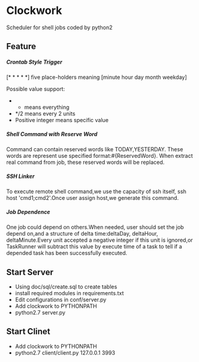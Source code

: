 # Clockwork
Scheduler for shell jobs coded by python2

## Feature
##### Crontab Style Trigger

[* * * * *] five place-holders meaning [minute hour day month weekday]

Possible value support:
  * * means everything
  * */2 means every 2 units
  * Positive integer means specific value

##### Shell Command with Reserve Word

Command can contain reserved words like TODAY,YESTERDAY. These words are represent use specified format:#{ReservedWord}. When
extract real command from job, these reserved words will be replaced.

##### SSH Linker

To execute remote shell command,we use the capacity of ssh itself, ssh host 'cmd1;cmd2'.Once user assign host,we generate this command.

##### Job Dependence

One job could depend on others.When needed, user should set the job depend on,and a structure of delta time:deltaDay, deltaHour, deltaMinute.Every unit accepted a negative integer if this unit is ignored,or TaskRunner will subtract this value by execute time of a task to tell if a depended task has been successfully executed. 

## Start Server
* Using doc/sql/create.sql to create tables
* install required modules in requirements.txt
* Edit configurations in conf/server.py
* Add clockwork to PYTHONPATH
* python2.7 server.py

## Start Clinet
* Add clockwork to PYTHONPATH
* python2.7 client/client.py 127.0.0.1 3993 

